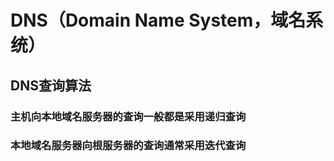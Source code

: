 # DNS（Domain Name System，域名系统）

## DNS查询算法

### 主机向本地域名服务器的查询一般都是采用递归查询

### 本地域名服务器向根服务器的查询通常采用迭代查询
